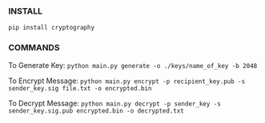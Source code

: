 ### INSTALL

`pip install cryptography`

### COMMANDS

To Generate Key:
`python main.py generate -o ./keys/name_of_key -b 2048`

To Encrypt Message:
`python main.py encrypt -p recipient_key.pub -s sender_key.sig file.txt -o encrypted.bin`

To Decrypt Message:
`python main.py decrypt -p sender_key -s sender_key.sig.pub encrypted.bin -o decrypted.txt`

